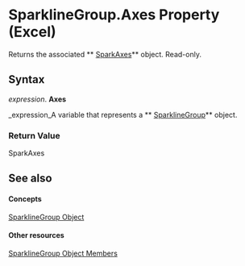 
# SparklineGroup.Axes Property (Excel)

Returns the associated  ** [SparkAxes](bcd36a3c-772e-3317-b22e-27447ce23e5b.md)** object. Read-only.


## Syntax

 _expression_. **Axes**

 _expression_A variable that represents a  ** [SparklineGroup](cc694d97-a3d3-3473-2e37-0ede67b97680.md)** object.


### Return Value

SparkAxes


## See also


#### Concepts


 [SparklineGroup Object](cc694d97-a3d3-3473-2e37-0ede67b97680.md)
#### Other resources


 [SparklineGroup Object Members](dad308ee-d69b-748d-d0c8-ad63c643808f.md)
